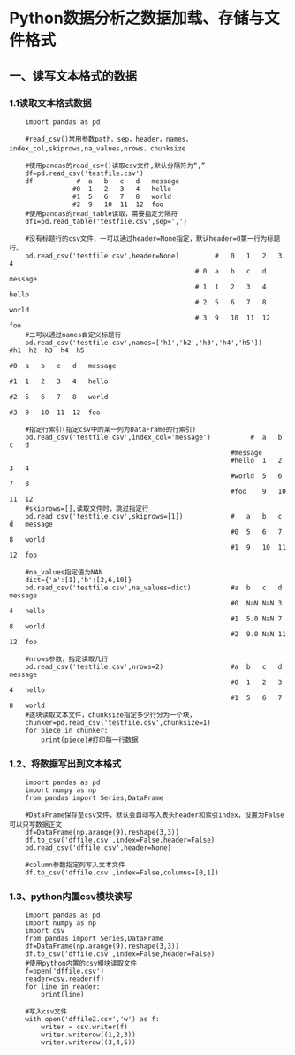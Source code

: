 # Python数据分析之数据加载、存储与文件格式
## 一、读写文本格式的数据
### 1.1读取文本格式数据

        import pandas as pd

        #read_csv()常用参数path，sep，header，names，index_col,skiprows,na_values,nrows，chunksize

        #使用pandas的read_csv()读取csv文件,默认分隔符为“,”
        df=pd.read_csv('testfile.csv')
        df           #	a	b	c	d	message
                    #0	1	2	3	4	hello
                    #1	5	6	7	8	world
                    #2	9	10	11	12	foo
        #使用pandas的read_table读取，需要指定分隔符
        df1=pd.read_table('testfile.csv',sep=',')

        #没有标题行的csv文件，一可以通过header=None指定，默认header=0第一行为标题行。
        pd.read_csv('testfile.csv',header=None)         #	0	1	2	3	4
                                                   # 0	a	b	c	d	message
                                                   # 1	1	2	3	4	hello
                                                   # 2	5	6	7	8	world
                                                   # 3	9	10	11	12	foo
        #二可以通过names自定义标题行
        pd.read_csv('testfile.csv',names=['h1','h2','h3','h4','h5'])               #h1	h2	h3	h4	h5
                                                                                #0	a	b	c	d	message
                                                                                #1	1	2	3	4	hello
                                                                                #2	5	6	7	8	world
                                                                                #3	9	10	11	12	foo

        #指定行索引(指定csv中的某一列为DataFrame的行索引)
        pd.read_csv('testfile.csv',index_col='message')          #	a	b	c	d
                                                            #message				
                                                            #hello	1	2	3	4
                                                            #world	5	6	7	8
                                                            #foo	9	10	11	12
        #skiprows=[],读取文件时，跳过指定行
        pd.read_csv('testfile.csv',skiprows=[1])            #	a	b	c	d	message
                                                            #0	5	6	7	8	world
                                                            #1	9	10	11	12	foo

        #na_values指定值为NAN
        dict={'a':[1],'b':[2,6,10]}
        pd.read_csv('testfile.csv',na_values=dict)          #a	b	c	d	message
                                                            #0	NaN	NaN	3	4	hello
                                                            #1	5.0	NaN	7	8	world
                                                            #2	9.0	NaN	11	12	foo         

        #nrows参数，指定读取几行
        pd.read_csv('testfile.csv',nrows=2)                 #a	b	c	d	message
                                                            #0	1	2	3	4	hello
                                                            #1	5	6	7	8	world
        #逐块读取文本文件，chunksize指定多少行分为一个块，
        chunker=pd.read_csv('testfile.csv',chunksize=1)
        for piece in chunker:
            print(piece)#打印每一行数据

### 1.2、将数据写出到文本格式

        import pandas as pd
        import numpy as np
        from pandas import Series,DataFrame

        #DataFrame保存至csv文件，默认会自动写入表头header和索引index，设置为False可以只写数据正文
        df=DataFrame(np.arange(9).reshape(3,3))
        df.to_csv('dffile.csv',index=False,header=False)
        pd.read_csv('dffile.csv',header=None)

        #column参数指定列写入文本文件
        df.to_csv('dffile.csv',index=False,columns=[0,1])

### 1.3、python内置csv模块读写

        import pandas as pd
        import numpy as np
        import csv
        from pandas import Series,DataFrame
        df=DataFrame(np.arange(9).reshape(3,3))
        df.to_csv('dffile.csv',index=False,header=False)
        #使用python内置的csv模块读取文件
        f=open('dffile.csv')
        reader=csv.reader(f)
        for line in reader:
            print(line)

        #写入csv文件
        with open('dffile2.csv','w') as f:
            writer = csv.writer(f)
            writer.writerow((1,2,3))
            writer.writerow((3,4,5))
